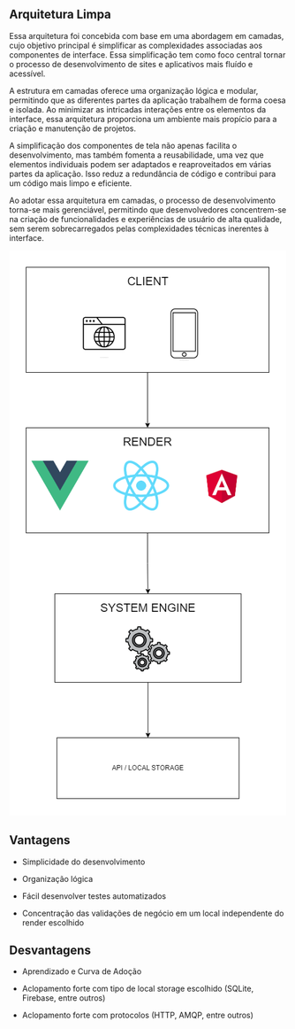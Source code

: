 ## Arquitetura Limpa

Essa arquitetura foi concebida com base em uma abordagem em camadas, cujo objetivo principal é simplificar as complexidades associadas aos componentes de interface. Essa simplificação tem como foco central tornar o processo de desenvolvimento de sites e aplicativos mais fluído e acessível.

A estrutura em camadas oferece uma organização lógica e modular, permitindo que as diferentes partes da aplicação trabalhem de forma coesa e isolada. Ao minimizar as intricadas interações entre os elementos da interface, essa arquitetura proporciona um ambiente mais propício para a criação e manutenção de projetos.

A simplificação dos componentes de tela não apenas facilita o desenvolvimento, mas também fomenta a reusabilidade, uma vez que elementos individuais podem ser adaptados e reaproveitados em várias partes da aplicação. Isso reduz a redundância de código e contribui para um código mais limpo e eficiente.

Ao adotar essa arquitetura em camadas, o processo de desenvolvimento torna-se mais gerenciável, permitindo que desenvolvedores concentrem-se na criação de funcionalidades e experiências de usuário de alta qualidade, sem serem sobrecarregados pelas complexidades técnicas inerentes à interface.

<img src="./images/arch.png" alt="imagem demonstrando o desenho da arquitetura" />

## Vantagens

- Simplicidade do desenvolvimento

- Organização lógica

- Fácil desenvolver testes automatizados

- Concentração das validações de negócio em um local independente do render escolhido

## Desvantagens

- Aprendizado e Curva de Adoção

- Aclopamento forte com tipo de local storage escolhido (SQLite, Firebase, entre outros)

- Aclopamento forte com protocolos (HTTP, AMQP, entre outros)